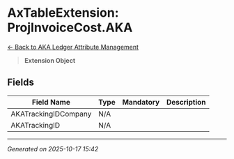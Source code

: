 # AxTableExtension: ProjInvoiceCost.AKA

[← Back to AKA Ledger Attribute Management](../README.md)

> **Extension Object**

## Fields

| Field Name | Type | Mandatory | Description |
|------------|------|-----------|-------------|
| AKATrackingIDCompany | N/A |  |  |
| AKATrackingID | N/A |  |  |

---

*Generated on 2025-10-17 15:42*
